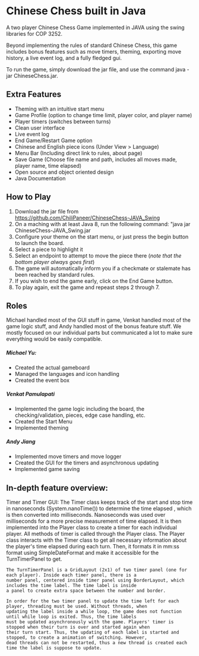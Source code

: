 # Chinese Chess built in Java

A two player Chinese Chess Game implemented in JAVA using the swing libraries for COP 3252.

Beyond implementing the rules of standard Chinese Chess, this game includes bonus features such as move timers, theming, exporting move history, a live event log, and a fully fledged gui.

To run the game, simply download the jar file, and use the command java -jar ChineseChess.jar.

## Extra Features
* Theming with an intuitive start menu
* Game Profile (option to change time limit, player color, and player name)
* Player timers (switches between turns)
* Clean user interface
* Live event log
* End Game/Restart Game option
* Chinese and English piece icons (Under View > Language)
* Menu Bar (Including direct link to rules, about page)
* Save Game (Choose file name and path, includes all moves made, player name, time elapsed)
* Open source and object oriented design
* Java Documentation


## How to Play

1. Download the jar file from https://github.com/ChiliPaneer/ChineseChess-JAVA_Swing
2. On a maching with at least Java 8, run the following command: "java jar ChineseChess-JAVA_Swing.jar
3. Configure your theme on the start menu, or just press the begin button to launch the board.
4. Select a piece to highlight it
5. Select an endpoint to attempt to move the piece there   (*note that the bottom player always goes first*)
6. The game will automatically inform you if a checkmate or stalemate has been reached by standard rules.
7. If you wish to end the game early, click on the End Game button.
8. To play again, exit the game and repeast steps 2 through 7.

## Roles
Michael handled most of the GUI stuff in game, Venkat handled most of the game logic stuff, and Andy handled most of the bonus feature stuff. We mostly focused on our individual parts but communicated a lot to make sure everything would be easily compatible. 

##### Michael Yu:
* Created the actual gameboard
* Managed the languages and icon handling
* Created the event box

##### Venkat Pamulapati
* Implemented the game logic including the board, the checking/validation, pieces, edge case handling, etc.
* Created the Start Menu
* Implemented theming

##### Andy Jiang
* Implemented move timers and move logger
* Created the GUI for the timers and asynchronous updating
* Implemented game saving

## In-depth feature overview:

Timer and Timer GUI:
    The Timer class keeps track of the start and stop time in nanoseconds (System.nanoTime()) to determine the time elapsed
    , which is then converted into milliseconds. Nanoseconds was used over milliseconds for a more precise measurement of time elapsed. It is then implemented
    into the Player class to create a timer for each individual player. All methods of timer is called through the Player class.
    The Player class interacts with the Timer class to get all necessary information about the player's time elapsed during each turn.
    Then, it formats it in mm:ss format using SimpleDateFormat and make it accessible for the TurnTimerPanel to get.

    The TurnTimerPanel is a GridLayout (2x1) of two timer panel (one for each player). Inside each timer panel, there is a
    number panel, centered inside timer panel using BorderLayout, which includes the time label. The time label is inside
    a panel to create extra space between the number and border.

    In order for the two timer panel to update the time left for each player, threading must be used. Without threads, when
    updating the label inside a while loop, the game does not function until while loop is exited. Thus, the time labels
    must be updated asynchronously with the game. Players' timer is stopped when their turn is over and started again when
    their turn start. Thus, the updating of each label is started and stopped, to create a animation of switching. However,
    dead threads can not be restarted, thus a new thread is created each time the label is suppose to update.

